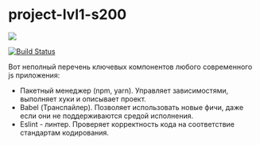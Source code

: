 # project-lvl1-s200
<a href="https://codeclimate.com/github/codeclimate/codeclimate/maintainability"><img src="https://api.codeclimate.com/v1/badges/a99a88d28ad37a79dbf6/maintainability" /></a>

[![Build Status](https://travis-ci.org/Prisedaka/project-lvl1-s200.svg?branch=master)](https://travis-ci.org/Prisedaka/project-lvl1-s200)

Вот неполный перечень ключевых компонентов любого современного js приложения: 
* Пакетный менеджер (npm, yarn). Управляет зависимостями, выполняет хуки и описывает проект. 
* Babel (Транспайлер). Позволяет использовать новые фичи, даже если они не поддерживаются средой исполнения. 
* Eslint - линтер. Проверяет корректность кода на соответствие стандартам кодирования. 
